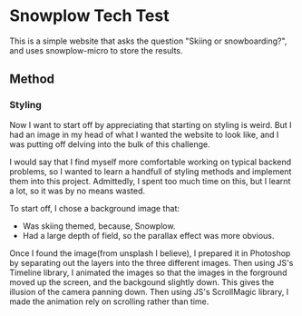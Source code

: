 # Snowplow Tech Test

This is a simple website that asks the question "Skiing or snowboarding?", and uses snowplow-micro to store the results.

## Method

### Styling

Now I want to start off by appreciating that starting on styling is weird. But I had an image in my head of what I wanted the website to look like, and I was putting off delving into the bulk of this challenge.

I would say that I find myself more comfortable working on typical backend problems, so I wanted to learn a handfull of styling methods and implement them into this project. Admittedly, I spent too much time on this, but I learnt a lot, so it was by no means wasted.

To start off, I chose a background image that:

- Was skiing themed, because, Snowplow.
- Had a large depth of field, so the parallax effect was more obvious.

Once I found the image(from unsplash I believe), I prepared it in Photoshop by separating out the layers into the three different images. Then using JS's Timeline library, I animated the images so that the images in the forground moved up the screen, and the backgound slightly down. This gives the illusion of the camera panning down. Then using JS's ScrollMagic library, I made the animation rely on scrolling rather than time.
